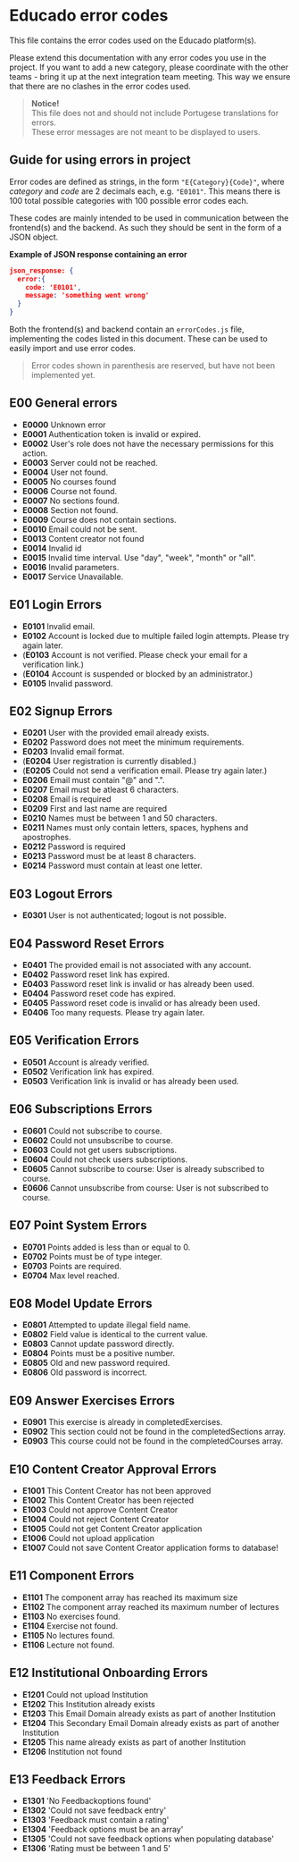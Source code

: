 # Educado error codes

This file contains the error codes used on the Educado platform(s).

Please extend this documentation with any error codes you use in the project. If you want to add a new category, please coordinate with the other teams - bring it up at the next integration team meeting. This way we ensure that there are no clashes in the error codes used.

> **Notice!**\
> This file does not and should not include Portugese translations for errors.\
> These error messages are not meant to be displayed to users.

## Guide for using errors in project

Error codes are defined as strings, in the form `"E{Category}{Code}"`, where *category* and *code* are 2 decimals each, e.g. `"E0101"`. This means there is 100 total possible categories with 100 possible error codes each.

These codes are mainly intended to be used in communication between the frontend(s) and the backend. As such they should be sent in the form of a JSON object.

**Example of JSON response containing an error**

```json
json_response: {
  error:{
    code: 'E0101',
    message: 'something went wrong'
  }
}
```

Both the frontend(s) and backend contain an `errorCodes.js` file, implementing the codes listed in this document. These can be used to easily import and use error codes.

> Error codes shown in parenthesis are reserved, but have not been implemented yet.

## E00 General errors
- **E0000** Unknown error
- **E0001** Authentication token is invalid or expired.
- **E0002** User's role does not have the necessary permissions for this action.
- **E0003** Server could not be reached.
- **E0004** User not found.
- **E0005** No courses found
- **E0006** Course not found.
- **E0007** No sections found.
- **E0008** Section not found.
- **E0009** Course does not contain sections.
- **E0010** Email could not be sent.
- **E0013** Content creator not found
- **E0014** Invalid id
- **E0015** Invalid time interval. Use "day", "week", "month" or "all".
- **E0016** Invalid parameters.
- **E0017** Service Unavailable.


## E01 Login Errors

- **E0101** Invalid email.
- **E0102** Account is locked due to multiple failed login attempts. Please try again later.
- (**E0103** Account is not verified. Please check your email for a verification link.)
- (**E0104** Account is suspended or blocked by an administrator.)
- **E0105** Invalid password.

## E02 Signup Errors

- **E0201** User with the provided email already exists.
- **E0202** Password does not meet the minimum requirements.
- **E0203** Invalid email format.
- (**E0204** User registration is currently disabled.)
- (**E0205** Could not send a verification email. Please try again later.)
- **E0206** Email must contain "@" and ".".
- **E0207** Email must be atleast 6 characters.
- **E0208** Email is required
- **E0209** First and last name are required
- **E0210** Names must be between 1 and 50 characters.
- **E0211** Names must only contain letters, spaces, hyphens and apostrophes.
- **E0212** Password is required
- **E0213** Password must be at least 8 characters.
- **E0214** Password must contain at least one letter.

## E03 Logout Errors

- **E0301** User is not authenticated; logout is not possible.

## E04 Password Reset Errors

- **E0401** The provided email is not associated with any account.
- **E0402** Password reset link has expired.
- **E0403** Password reset link is invalid or has already been used.
- **E0404** Password reset code has expired.
- **E0405** Password reset code is invalid or has already been used.
- **E0406** Too many requests. Please try again later.

## E05 Verification Errors

- **E0501** Account is already verified.
- **E0502** Verification link has expired.
- **E0503** Verification link is invalid or has already been used.

## E06 Subscriptions Errors
- **E0601** Could not subscribe to course.
- **E0602** Could not unsubscribe to course.
- **E0603** Could not get users subscriptions.
- **E0604** Could not check users subscriptions.
- **E0605** Cannot subscribe to course: User is already subscribed to course.
- **E0606** Cannot unsubscribe from course: User is not subscribed to course.

## E07 Point System Errors
-  **E0701** Points added is less than or equal to 0.
-  **E0702** Points must be of type integer.
-  **E0703** Points are required.
-  **E0704** Max level reached.

## E08 Model Update Errors
-  **E0801** Attempted to update illegal field name.
-  **E0802** Field value is identical to the current value.
-  **E0803** Cannot update password directly.
-  **E0804** Points must be a positive number. 
-  **E0805** Old and new password required.
-  **E0806** Old password is incorrect.

## E09 Answer Exercises Errors
- **E0901** This exercise is already in completedExercises.
- **E0902** This section could not be found in the completedSections array.
- **E0903** This course could not be found in the completedCourses array.

## E10  Content Creator Approval Errors
- **E1001** This Content Creator has not been approved
- **E1002** This Content Creator has been rejected
- **E1003** Could not approve Content Creator
- **E1004** Could not reject Content Creator
- **E1005** Could not get Content Creator application
- **E1006** Could not upload application
- **E1007** Could not save Content Creator application forms to database!

## E11  Component Errors
- **E1101** The component array has reached its maximum size
- **E1102** The component array reached its maximum number of lectures
- **E1103** No exercises found.
- **E1104** Exercise not found.
- **E1105** No lectures found.
- **E1106** Lecture not found.

## E12  Institutional Onboarding Errors
- **E1201** Could not upload Institution
- **E1202** This Institution already exists 
- **E1203** This Email Domain already exists as part of another Institution
- **E1204** This Secondary Email Domain already exists as part of another Institution
- **E1205** This name already exists as part of another Institution
- **E1206** Institution not found

## E13 Feedback Errors
- **E1301** 'No Feedbackoptions found'
- **E1302** 'Could not save feedback entry'
- **E1303** 'Feedback must contain a rating'
- **E1304** 'Feedback options must be an array'
-	**E1305** 'Could not save feedback options when populating database'
-	**E1306** 'Rating must be between 1 and 5'
